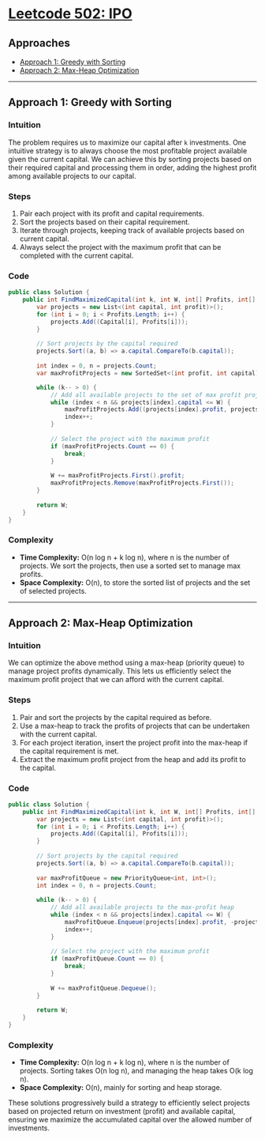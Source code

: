 # [Leetcode 502: IPO](https://leetcode.com/problems/ipo/)

## Approaches
- [Approach 1: Greedy with Sorting](#approach-1-greedy-with-sorting)
- [Approach 2: Max-Heap Optimization](#approach-2-max-heap-optimization)

---

## Approach 1: Greedy with Sorting

### Intuition
The problem requires us to maximize our capital after `k` investments. One intuitive strategy is to always choose the most profitable project available given the current capital. We can achieve this by sorting projects based on their required capital and processing them in order, adding the highest profit among available projects to our capital.

### Steps
1. Pair each project with its profit and capital requirements.
2. Sort the projects based on their capital requirement.
3. Iterate through projects, keeping track of available projects based on current capital.
4. Always select the project with the maximum profit that can be completed with the current capital.

### Code
```csharp
public class Solution {
    public int FindMaximizedCapital(int k, int W, int[] Profits, int[] Capital) {
        var projects = new List<(int capital, int profit)>();
        for (int i = 0; i < Profits.Length; i++) {
            projects.Add((Capital[i], Profits[i]));
        }
        
        // Sort projects by the capital required
        projects.Sort((a, b) => a.capital.CompareTo(b.capital));
        
        int index = 0, n = projects.Count;
        var maxProfitProjects = new SortedSet<(int profit, int capital)>(Comparer<(int profit, int capital)>.Create((a, b) => a.profit != b.profit ? b.profit - a.profit : a.capital - b.capital));

        while (k-- > 0) {
            // Add all available projects to the set of max profit projects
            while (index < n && projects[index].capital <= W) {
                maxProfitProjects.Add((projects[index].profit, projects[index].capital));
                index++;
            }
            
            // Select the project with the maximum profit
            if (maxProfitProjects.Count == 0) {
                break;
            }
            
            W += maxProfitProjects.First().profit;
            maxProfitProjects.Remove(maxProfitProjects.First());
        }
        
        return W;
    }
}
```

### Complexity
- **Time Complexity:** O(n log n + k log n), where n is the number of projects. We sort the projects, then use a sorted set to manage max profits.
- **Space Complexity:** O(n), to store the sorted list of projects and the set of selected projects.

---

## Approach 2: Max-Heap Optimization

### Intuition
We can optimize the above method using a max-heap (priority queue) to manage project profits dynamically. This lets us efficiently select the maximum profit project that we can afford with the current capital.

### Steps
1. Pair and sort the projects by the capital required as before.
2. Use a max-heap to track the profits of projects that can be undertaken with the current capital.
3. For each project iteration, insert the project profit into the max-heap if the capital requirement is met.
4. Extract the maximum profit project from the heap and add its profit to the capital.

### Code
```csharp
public class Solution {
    public int FindMaximizedCapital(int k, int W, int[] Profits, int[] Capital) {
        var projects = new List<(int capital, int profit)>();
        for (int i = 0; i < Profits.Length; i++) {
            projects.Add((Capital[i], Profits[i]));
        }
        
        // Sort projects by the capital required
        projects.Sort((a, b) => a.capital.CompareTo(b.capital));
        
        var maxProfitQueue = new PriorityQueue<int, int>();
        int index = 0, n = projects.Count;
        
        while (k-- > 0) {
            // Add all available projects to the max-profit heap
            while (index < n && projects[index].capital <= W) {
                maxProfitQueue.Enqueue(projects[index].profit, -projects[index].profit);
                index++;
            }
            
            // Select the project with the maximum profit
            if (maxProfitQueue.Count == 0) {
                break;
            }
            
            W += maxProfitQueue.Dequeue();
        }
        
        return W;
    }
}
```

### Complexity
- **Time Complexity:** O(n log n + k log n), where n is the number of projects. Sorting takes O(n log n), and managing the heap takes O(k log n).
- **Space Complexity:** O(n), mainly for sorting and heap storage.

These solutions progressively build a strategy to efficiently select projects based on projected return on investment (profit) and available capital, ensuring we maximize the accumulated capital over the allowed number of investments.

